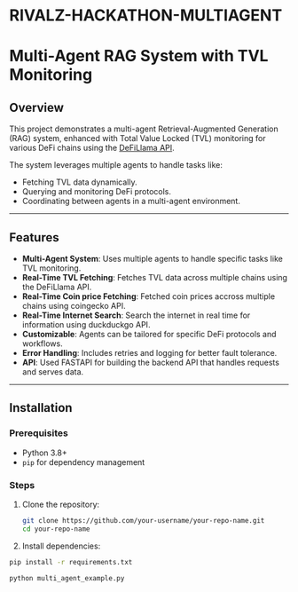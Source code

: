 # RIVALZ-HACKATHON-MULTIAGENT
# Multi-Agent RAG System with TVL Monitoring

## Overview
This project demonstrates a multi-agent Retrieval-Augmented Generation (RAG) system, enhanced with Total Value Locked (TVL) monitoring for various DeFi chains using the [DeFiLlama API](https://defillama.com/).

The system leverages multiple agents to handle tasks like:
- Fetching TVL data dynamically.
- Querying and monitoring DeFi protocols.
- Coordinating between agents in a multi-agent environment.

---

## Features
- **Multi-Agent System**: Uses multiple agents to handle specific tasks like TVL monitoring.
- **Real-Time TVL Fetching**: Fetches TVL data across multiple chains using the DeFiLlama API.
- **Real-Time Coin price Fetching**: Fetched coin prices accross multiple chains using coingecko API.
- **Real-Time Internet Search**: Search the internet in real time for information using duckduckgo API.
- **Customizable**: Agents can be tailored for specific DeFi protocols and workflows.
- **Error Handling**: Includes retries and logging for better fault tolerance.
- **API**: Used FASTAPI for building the backend API that handles requests and serves data.


---

## Installation

### Prerequisites
- Python 3.8+
- `pip` for dependency management

### Steps
1. Clone the repository:
   ```bash
   git clone https://github.com/your-username/your-repo-name.git
   cd your-repo-name
2. Install dependencies:
```bash
pip install -r requirements.txt

python multi_agent_example.py


